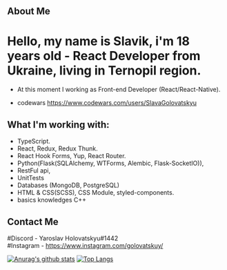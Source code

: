 ## About Me
# Hello, my name is Slavik, i'm 18 years old - React Developer from Ukraine, living in Ternopil region.
* At this moment I working as Front-end Developer (React/React-Native).

* codewars https://www.codewars.com/users/SlavaGolovatskyu

## What I'm working with:
* TypeScript.
* React, Redux, Redux Thunk.
* React Hook Forms, Yup, React Router.
* Python(Flask(SQLAlchemy, WTForms, Alembic, Flask-SocketIO)),
* RestFul api,
* UnitTests
* Databases (MongoDB, PostgreSQL)
* HTML & CSS(SCSS), CSS Module, styled-components.
* basics knowledges C++


## Contact Me
#Discord  - Yaroslav Holovatskyu#1442 <br />
#Instagram - https://www.instagram.com/golovatskuy/


[![Anurag's github stats](https://github-readme-stats.vercel.app/api?username=SlavaGolovatskyu)](https://github.com/anuraghazra/github-readme-stats)
[![Top Langs](https://github-readme-stats.vercel.app/api/top-langs/?username=SlavaGolovatskyu&layout=compact)](https://github.com/anuraghazra/github-readme-stats)
